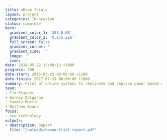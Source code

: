 ```yaml
---
title: eExam Trials
layout: project
categories: Innovation
status: complete
hero:
  gradient_color_1: '203,0,68'
  gradient_color_2: '0,175,216'
  full_screen: false
  gradient_corner: ''
  gradient_side: ''
  image: ''
  icon: ''
date: 2018-05-22 13:49:13 +1000
progress: 100
date-start: 2015-03-23 00:00:00 +1100
date-finish: 2017-07-31 00:00:00 +1000
summary: Pilot of online systems to replicate and replace paper based exams.
team:
- Tim Klapdor
- Barney Dalgarno
- Sandra Martin
- Matthew Evans
focus:
- new technology
outputs:
- description: Report
  file: "/uploads/eexam-trial-report.pdf"
---
```

